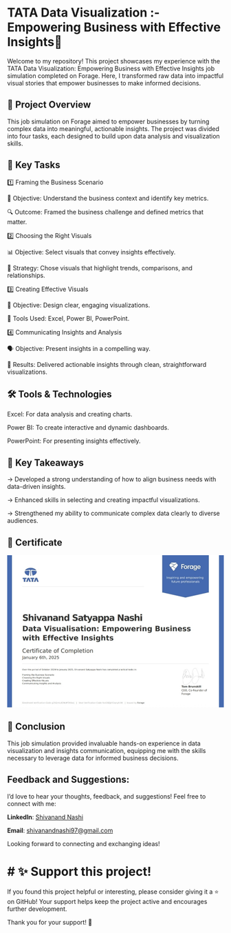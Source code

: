 # TATA Data Visualization :- Empowering Business with Effective Insights🌟
Welcome to my repository! This project showcases my experience with the TATA Data Visualization: Empowering Business with Effective Insights job simulation completed on Forage. Here, I transformed raw data into impactful visual stories that empower businesses to make informed decisions.

## 🚀 Project Overview

This job simulation on Forage aimed to empower businesses by turning complex data into meaningful, actionable insights. The project was divided into four tasks, each designed to build upon data analysis and visualization skills.

## 🧠 Key Tasks

1️⃣ Framing the Business Scenario

📝 Objective: Understand the business context and identify key metrics.

🔍 Outcome: Framed the business challenge and defined metrics that matter.

2️⃣ Choosing the Right Visuals

📊 Objective: Select visuals that convey insights effectively.

🔑 Strategy: Chose visuals that highlight trends, comparisons, and relationships.

3️⃣ Creating Effective Visuals

🎨 Objective: Design clear, engaging visualizations.

🔧 Tools Used: Excel, Power BI, PowerPoint.

4️⃣ Communicating Insights and Analysis

🗣 Objective: Present insights in a compelling way.

📢 Results: Delivered actionable insights through clean, straightforward visualizations.

## 🛠 Tools & Technologies

Excel: For data analysis and creating charts.

Power BI: To create interactive and dynamic dashboards.

PowerPoint: For presenting insights effectively.

## 🌈 Key Takeaways

-> Developed a strong understanding of how to align business needs with data-driven insights.

-> Enhanced skills in selecting and creating impactful visualizations.

-> Strengthened my ability to communicate complex data clearly to diverse audiences.

## 🏅 Certificate
![Screenshot 2024-10-12 115803](https://github.com/Gtshivanand/Tata_Data-_Visualisation-Empowering-Businees-with-Effective-Insights/blob/main/TATA%20_DATA_visualization%20certificate.jpg)


## 🎉 Conclusion

This job simulation provided invaluable hands-on experience in data visualization and insights communication, equipping me with the skills necessary to leverage data for informed business decisions.

##  Feedback and Suggestions:

I’d love to hear your thoughts, feedback, and suggestions! Feel free to connect with me:

 **LinkedIn**: [Shivanand Nashi](https://www.linkedin.com/in/shivanand-s-nashi-79579821a)
 
 **Email**: shivanandnashi97@gmail.com


Looking forward to connecting and exchanging ideas!

# # ✨ Support this project!
If you found this project helpful or interesting, please consider giving it a ⭐️ on GitHub!
Your support helps keep the project active and encourages further development.

Thank you for your support! 💖
